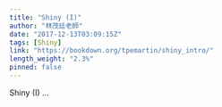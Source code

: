 ```yaml
---
title: "Shiny (I)"
author: "林茂廷老師"
date: "2017-12-13T03:09:15Z"
tags: [Shiny]
link: "https://bookdown.org/tpemartin/shiny_intro/"
length_weight: "2.3%"
pinned: false
---
```


Shiny (I) ...
